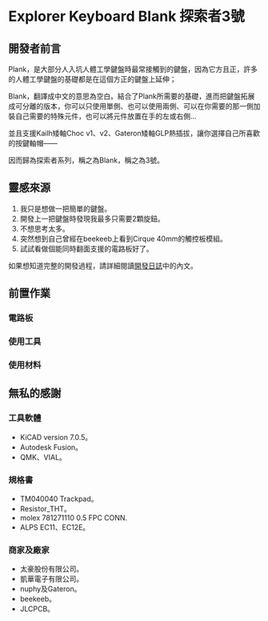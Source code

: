 # Explorer Keyboard Blank 探索者3號





## 開發者前言

Plank，是大部分人入坑人體工學鍵盤時最常接觸到的鍵盤，因為它方且正，許多的人體工學鍵盤的基礎都是在這個方正的鍵盤上延伸；

Blank，翻譯成中文的意思為空白。結合了Plank所需要的基礎，進而把鍵盤拓展成可分離的版本，你可以只使用單側、也可以使用兩側、可以在你需要的那一側加裝自己需要的特殊元件，也可以將元件放置在手的左或右側...

並且支援Kailh矮軸Choc v1、v2、Gateron矮軸GLP熱插拔，讓你選擇自己所喜歡的按鍵軸帽——

因而歸為探索者系列，稱之為Blank，稱之為3號。

## 靈感來源

1. 我只是想做一把簡單的鍵盤。
2. 開發上一把鍵盤時發現我最多只需要2顆旋鈕。
3. 不想思考太多。
4. 突然想到自己曾經在beekeeb上看到Cirque 40mm的觸控板模組。
5. 試試看做個能同時翻面支援的電路板好了。

如果想知道完整的開發過程，請詳細閱讀[開發日誌](log.md)中的內文。

## 前置作業

### 電路板






### 使用工具











### 使用材料









## 無私的感謝

### 工具軟體
- KiCAD version 7.0.5。
- Autodesk Fusion。
- QMK、VIAL。

### 規格書
- TM040040 Trackpad。
- Resistor_THT。
- molex 781271110 0.5 FPC CONN.
- ALPS EC11、EC12E。

### 商家及廠家
- 太豪股份有限公司。
- 凱華電子有限公司。
- nuphy及Gateron。
- beekeeb。
- JLCPCB。


